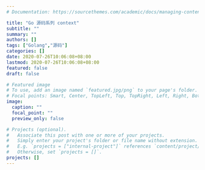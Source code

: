```yaml
---
# Documentation: https://sourcethemes.com/academic/docs/managing-content/

title: "Go 源码系列 context"
subtitle: ""
summary: ""
authors: []
tags: ["Golang","源码"]
categories: []
date: 2020-07-26T10:06:08+08:00
lastmod: 2020-07-26T10:06:08+08:00
featured: false
draft: false

# Featured image
# To use, add an image named `featured.jpg/png` to your page's folder.
# Focal points: Smart, Center, TopLeft, Top, TopRight, Left, Right, BottomLeft, Bottom, BottomRight.
image:
  caption: ""
  focal_point: ""
  preview_only: false

# Projects (optional).
#   Associate this post with one or more of your projects.
#   Simply enter your project's folder or file name without extension.
#   E.g. `projects = ["internal-project"]` references `content/project/deep-learning/index.md`.
#   Otherwise, set `projects = []`.
projects: []
---
```

